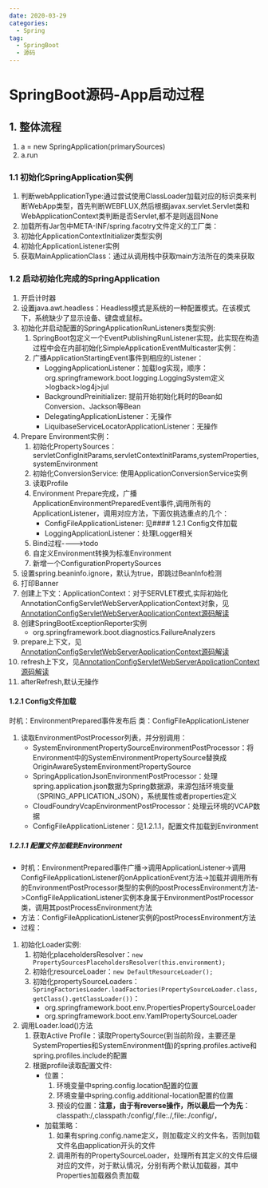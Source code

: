 ```yaml
---
date: 2020-03-29
categories:
  - Spring
tag:
  - SpringBoot
  - 源码
---
```

# SpringBoot源码-App启动过程

## 1. 整体流程

1. a = new SpringApplication(primarySources)
2. a.run

### 1.1 初始化SpringApplication实例

1. 判断webApplicationType:通过尝试使用ClassLoader加载对应的标识类来判断WebApp类型，首先判断WEBFLUX,然后根据javax.servlet.Servlet类和WebApplicationContext类判断是否Servlet,都不是则返回None
2. 加载所有Jar包中META-INF/spring.facotry文件定义的工厂类：
3. 初始化ApplicationContextInitializer类型实例
4. 初始化ApplicationListener实例
5. 获取MainApplicationClass：通过从调用栈中获取main方法所在的类来获取

### 1.2 启动初始化完成的SpringApplication

1. 开启计时器
2. 设置java.awt.headless：Headless模式是系统的一种配置模式。在该模式下，系统缺少了显示设备、键盘或鼠标。
3. 初始化并启动配置的SpringApplicationRunListeners类型实例:
    1. SpringBoot包定义一个EventPublishingRunListener实现，此实现在构造过程中会在内部初始化SimpleApplicationEventMulticaster实例：
    2. 广播ApplicationStartingEvent事件到相应的Listener：
        - LoggingApplicationListener：加载log实现，顺序：org.springframework.boot.logging.LoggingSystem定义>logback>log4j>jul
        - BackgroundPreinitializer: 提前开始初始化耗时的Bean如Conversion、Jackson等Bean
        - DelegatingApplicationListener：无操作
        - LiquibaseServiceLocatorApplicationListener：无操作
4. Prepare Environment实例：
    1. 初始化PropertySources：servletConfigInitParams,servletContextInitParams,systemProperties,systemEnvironment
    2. 初始化ConversionService: 使用ApplicationConversionService实例
    3. 读取Profile
    4. Environment Prepare完成，广播ApplicationEnvironmentPreparedEvent事件,调用所有的ApplicationListener，调用对应方法，下面仅挑选重点的几个：
        - ConfigFileApplicationListener: 见#### 1.2.1 Config文件加载
        - LoggingApplicationListener：处理Logger相关
    5. Bind过程---->todo
    6. 自定义Environment转换为标准Environment
    7. 新增一个ConfigurationPropertySources
5. 设置spring.beaninfo.ignore，默认为true，即跳过BeanInfo检测
6. 打印Banner
7. 创建上下文：ApplicationContext：对于SERVLET模式,实际初始化AnnotationConfigServletWebServerApplicationContext对象，见[AnnotationConfigServletWebServerApplicationContext源码解读](./ServletApplicationContext.md)
8. 创建SpringBootExceptionReporter实例
    - org.springframework.boot.diagnostics.FailureAnalyzers
9. prepare上下文，见[AnnotationConfigServletWebServerApplicationContext源码解读](./ServletApplicationContext.md)
10. refresh上下文，见[AnnotationConfigServletWebServerApplicationContext源码解读](./ServletApplicationContext.md)
11. afterRefresh,默认无操作


#### 1.2.1 Config文件加载

时机：EnvironmentPrepared事件发布后
类：ConfigFileApplicationListener

1. 读取EnvironmentPostProcessor列表，并分别调用：
    - SystemEnvironmentPropertySourceEnvironmentPostProcessor：将Environment中的SystemEnvironmentPropertySource替换成OriginAwareSystemEnvironmentPropertySource
    - SpringApplicationJsonEnvironmentPostProcessor：处理spring.application.json数据为Spring数据源，来源包括环境变量（SPRING_APPLICATION_JSON），系统属性或者properties定义
    - CloudFoundryVcapEnvironmentPostProcessor：处理云环境的VCAP数据
    - ConfigFileApplicationListener：见1.2.1.1，配置文件加载到Environment

##### 1.2.1.1 配置文件加载到Environment

- 时机：EnvironmentPrepared事件广播->调用ApplicationListener->调用ConfigFileApplicationListener的onApplicationEvent方法->加载并调用所有的EnvironmentPostProcessor类型的实例的postProcessEnvironment方法->ConfigFileApplicationListener实例本身属于EnvironmentPostProcessor类，调用其postProcessEnvironment方法
- 方法：ConfigFileApplicationListener实例的postProcessEnvironment方法
- 过程：

1. 初始化Loader实例:
    1. 初始化placeholdersResolver：```new PropertySourcesPlaceholdersResolver(this.environment);```
    2. 初始化resourceLoader：```new DefaultResourceLoader();```
    3. 初始化propertySourceLoaders：```SpringFactoriesLoader.loadFactories(PropertySourceLoader.class, getClass().getClassLoader())```：
        - org.springframework.boot.env.PropertiesPropertySourceLoader
        - org.springframework.boot.env.YamlPropertySourceLoader
2. 调用Loader.load()方法
    1. 获取Active Profile：读取PropertySource(到当前阶段，主要还是SystemProperties和SystemEnvironment值)的spring.profiles.active和spring.profiles.include的配置
    2. 根据profile读取配置文件:
        - 位置：
            1. 环境变量中spring.config.location配置的位置
            2. 环境变量中spring.config.additional-location配置的位置
            3. 预设的位置：**注意，由于有reverse操作，所以最后一个为先**：classpath:/,classpath:/config/,file:./,file:./config/，
        - 加载策略：
            1. 如果有spring.config.name定义，则加载定义的文件名，否则加载文件名由application开头的文件
            2. 调用所有的PropertySourceLoader，处理所有其定义的文件后缀对应的文件，对于默认情况，分别有两个默认加载器，其中Properties加载器负责加载

